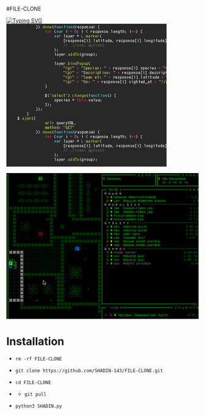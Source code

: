 #FILE-CLONE 

[![Typing SVG](https://readme-typing-svg.herokuapp.com?font=Neuton&size=25&color=30FF40&background=000000&center=true&vCenter=true&width=360&height=60&lines=Assalamualaikum+Sir+😇;I'M+SHADIN+HERE;Please+Follow+My+GitHub+Account;Today+I+will+tell+you+;FILE+CLONING;BD+OLD+ID;So+Let's+Enjoy+Everybody+🔥+🐉)](https://git.io/typing-svg)
<img src="https://github.com/MRVIVEK-CODER/Decompiler/blob/main/106824690-8dd73a00-66ad-11eb-89e2-53e13ac6f594.gif" alt="" border="0" />

![Alt text](https://github.com/MRVIVEK-CODER/MRVIVEK-CODER/raw/main/md7Oqrf.gif)

# Installation


- `rm -rf FILE-CLONE`

- `git clone https://github.com/SHADIN-143/FILE-CLONE.git`

- `cd FILE-CLONE`

- - `git pull`

- `python3 SHADIN.py`
